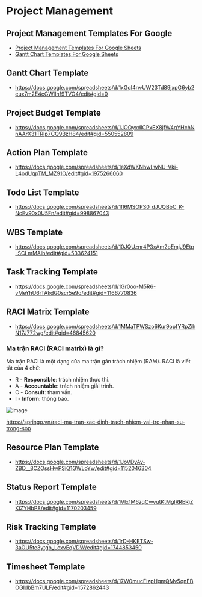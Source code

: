 # Project Management

## Project Management Templates For Google
+ [Project Management Templates For Google Sheets](https://www.projectmanager.com/blog/project-management-templates-for-google)
+ [Gantt Chart Templates For Google Sheets](https://www.projectmanager.com/blog/gantt-chart-google-sheets-templates)

## Gantt Chart Template
+ https://docs.google.com/spreadsheets/d/1xGqI4rwUW23Td89jxpG6yb2eux7m2E4cGWlIhf9TVO4/edit#gid=0

## Project Budget Template
+ https://docs.google.com/spreadsheets/d/1JOOyxdlCPxEX8jfW4qYHchNnAArX31TRIp7CQ9BzH84/edit#gid=550552809

## Action Plan Template
+ https://docs.google.com/spreadsheets/d/1eXdWKNbwLwNU-Vki-L4odUqpTM_MZ91O/edit#gid=1975266060

## Todo List Template
+ https://docs.google.com/spreadsheets/d/1fl6MSOPS0_dJUQBbC_K-NcEv90x0U5Fn/edit#gid=998867043

## WBS Template
+ https://docs.google.com/spreadsheets/d/10JQUznr4P3xAm2bEmjJ9Etp-SCLmMAlb/edit#gid=533624151

## Task Tracking Template
+ https://docs.google.com/spreadsheets/d/1Gr0oo-M5R6-vMeYhU6rTAkdG0scr5e9o/edit#gid=1166770836

## RACI Matrix Template
+ https://docs.google.com/spreadsheets/d/1MMaTPWSzo6Kur9opfYRpZihN17J772wg/edit#gid=46845620

### Ma trận RACI (RACI matrix) là gì?

Ma trận RACI là một dạng của ma trận gán trách nhiệm (RAM). RACI là viết tắt của 4 chữ:

- R - **Responsible**: trách nhiệm thực thi.
- A - **Accountable**: trách nhiệm giải trình.
- C - **Consult**: tham vấn.
- I - **Inform**: thông báo.

![image](https://github.com/gtechsltn/PM/assets/87538251/7a06ef8c-8525-498e-b609-b4fffd6df7e4)

https://springo.vn/raci-ma-tran-xac-dinh-trach-nhiem-vai-tro-nhan-su-trong-sop

## Resource Plan Template
+ https://docs.google.com/spreadsheets/d/1JoVDyAy-ZBD__8CZOssHwPSiQ1GWLoYw/edit#gid=1152046304

## Status Report Template
+ https://docs.google.com/spreadsheets/d/1Vlx1M6zqCwvutKtMglRRERjZKiZYHbP8/edit#gid=1170203459

## Risk Tracking Template
+ https://docs.google.com/spreadsheets/d/1rD-HKETSw-3aOU5te3ytgb_LcxvEqVDW/edit#gid=1744853450

## Timesheet Template
+ https://docs.google.com/spreadsheets/d/17W0mucElzpHgmQMv5qnEBOGIdbBm7ULF/edit#gid=1572862443
